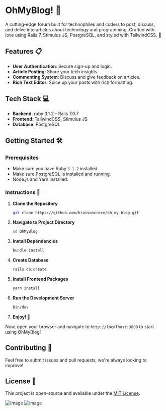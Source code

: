 # OhMyBlog! 🚀

A cutting-edge forum built for technophiles and coders to post, discuss, and delve into articles about technology and programming. Crafted with love using Rails 7, Stimulus JS, PostgreSQL, and styled with TailwindCSS. 🌟

## Features 📋

- **User Authentication**: Secure sign-up and login.
- **Article Posting**: Share your tech insights.
- **Commenting System**: Discuss and give feedback on articles.
- **Rich Text Editor**: Spice up your posts with rich formatting.

## Tech Stack 💻

- **Backend**: ruby 3.1.2 - Rails 7.0.7
- **Frontend**: TailwindCSS, Stimulus JS
- **Database**: PostgreSQL

## Getting Started 🛠

### Prerequisites

- Make sure you have Ruby `3.1.2` installed.
- Make sure PostgreSQL is installed and running.
- Node.js and Yarn installed.

### Instructions 📘

1. **Clone the Repository**
    ```bash
    git clone https://github.com/braisoncrece/oh_my_blog.git
    ```

2. **Navigate to Project Directory**
    ```bash
    cd OhMyBlog
    ```

3. **Install Dependencies**
    ```bash
    bundle install
    ```

4. **Create Database**
    ```bash
    rails db:create
    ```

5. **Install Frontend Packages**
    ```bash
    yarn install
    ```

6. **Run the Development Server**
    ```bash
    bin/dev
    ```

7. **Enjoy! 🎉**

Now, open your browser and navigate to `http://localhost:3000` to start using OhMyBlog!

## Contributing 🤝

Feel free to submit issues and pull requests, we're always looking to improve!

## License 📝

This project is open-source and available under the [MIT License](LICENSE).

![image](https://github.com/BraisonCrece/oh_my_blog/assets/104019638/9ba89f45-cc7d-47b9-914c-fe8473ed6808)
![image](https://github.com/BraisonCrece/oh_my_blog/assets/104019638/e6fc2aa1-fc1a-4559-99d7-ebf0786251ee)

